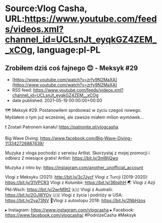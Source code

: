 # Source:Vlog Casha, URL:https://www.youtube.com/feeds/videos.xml?channel_id=UCLsnJt_eyqkGZ4ZEM__xCOg, language:pl-PL

## Zrobiłem dziś coś fajnego 😊 - Meksyk #29
 - [https://www.youtube.com/watch?v=zrfy9N2MaXA](https://www.youtube.com/watch?v=zrfy9N2MaXA)
 - RSS feed: https://www.youtube.com/feeds/videos.xml?channel_id=UCLsnJt_eyqkGZ4ZEM__xCOg
 - date published: 2021-05-19 00:00:00+00:00

🗺️ Meksyk #29. Postanowiłem spróbować w życiu czegoś nowego. Myślałem o tym już wcześniej, ale zawsze miałem milion wymówek...

❗ Zostań Patronem kanału!
https://patronite.pl/vlogcasha

Big Wave Diving: https://www.facebook.com/Big-Wave-Diving-113342726887439/


Muzyka z vloga pochodzi z serwisu Artlist. Skorzystaj z mojej promocji i odbierz 2 miesiące gratis!
Artlist: https://bit.ly/3mWjQwo

Muzyka z intro by: https://instagram.com/another_unofficial_account

Vlogi z Meksyku (2021): http://bit.ly/3c7Jycf
Vlogi z Turcji (2019-2020): https://bit.ly/31VPCR3
Vlogi z Kolumbii: https://bit.ly/36tqlhH
🌏 Vlogi z Azji Płd-Wsch: https://bit.ly/2wrM9t2
🇦🇺 Vlogi z Australii: https://bit.ly/2OJWYOy
🇺🇸 Vlogi z życia i podróży w USA: https://bit.ly/2ya73NV
🚙Vlogi z autostopu 2018: https://bit.ly/2NbHzos

▸ Instagram: https://www.instagram.com/vlogcasha
▸ Facebook: https://www.facebook.com/vlogcasha/
#PodróżeCasha #Meksyk

